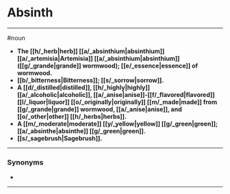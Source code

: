 # Absinth
---
#noun
- **The [[h/_herb|herb]] [[a/_absinthium|absinthium]] [[a/_artemisia|Artemisia]] [[a/_absinthium|absinthium]] ([[g/_grande|grande]] wormwood); [[e/_essence|essence]] of wormwood.**
- **[[b/_bitterness|Bitterness]]; [[s/_sorrow|sorrow]].**
- **A [[d/_distilled|distilled]], [[h/_highly|highly]] [[a/_alcoholic|alcoholic]], [[a/_anise|anise]]-[[f/_flavored|flavored]] [[l/_liquor|liquor]] [[o/_originally|originally]] [[m/_made|made]] from [[g/_grande|grande]] wormwood, [[a/_anise|anise]], and [[o/_other|other]] [[h/_herbs|herbs]].**
- **A [[m/_moderate|moderate]] [[y/_yellow|yellow]] [[g/_green|green]]; [[a/_absinthe|absinthe]] [[g/_green|green]].**
- **[[s/_sagebrush|Sagebrush]].**
---
### Synonyms
- 
---
